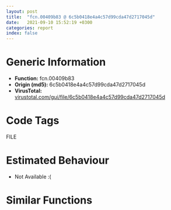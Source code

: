 ```yaml
---
layout: post
title:  "fcn.00409b83 @ 6c5b0418e4a4c57d99cda47d2717045d"
date:   2021-09-10 15:52:19 +0300
categories: report
index: false
---
```


# Generic Information
- **Function:** fcn.00409b83
- **Origin (md5):** 6c5b0418e4a4c57d99cda47d2717045d
- **VirusTotal:** [virustotal.com/gui/file/6c5b0418e4a4c57d99cda47d2717045d][virustotal_ref]

# Code Tags
<span class="tag" id="FILE">FILE</span>


# Estimated Behaviour
<ul><li class="bhv-desc" id="na">Not Available :(</li></ul>

# Similar Functions
<script type="text/javascript" src="https://www.gstatic.com/charts/loader.js"></script>
<script type="text/javascript">

    google.charts.load('current', {'packages':['corechart']});
    google.charts.setOnLoadCallback(drawChart);

    function drawChart() {
    var data = new google.visualization.DataTable();
        data.addColumn('number', 'X');
        data.addColumn('number', 'Y');
        data.addColumn({type: 'string', role: 'tooltip', 'p': {'html': true}});
        data.addColumn({'type': 'string', 'role': 'style'});
        
        data.addRows([
    [0, 0, '<b><a href="/report/fcn.00409b83@6c5b0418e4a4c57d99cda47d2717045d">fcn.00409b83</a><br>@6c5b0418e4a4c57d99cda47d2717045d</b><br>', 'point { fill-color: #e0440e; }'],

        ]);

    var options = {
        title: 'Similarity Plot',
        legend: 'none',
        colors: ['#dedbd9', '#e6693e', '#ec8f6e', '#f3b49f', '#f6c7b6'],
        tooltip: {isHtml: true, trigger: 'both'},
        explorer: {
        actions: ["dragToZoom", "rightClickToReset"],
        },
        chartArea: {
        width: '80%',
        height: '80%'
        },
        width: '100%',
        height: '100%'
    };

    var chart = new google.visualization.ScatterChart(document.getElementById('chart_div'));

    chart.draw(data, options);
    }
    
</script>


<div id="chart_div" style="width: 100%px; height: 100%;"></div>

# Disassembled Code
{% highlight nasm %}

push ebp
lea ebp, [esp-0x514]
sub esp, 0x590
mov eax, dword[0x43720c]
xor eax, ebp
mov dword[ebp+0x510], eax
mov eax, dword[ebp+0x520]
push esi
xor esi, esi
cmp dword[ebp+0x524], esi
mov dword[ebp-0x64], eax
mov dword[ebp-0x60], esi
mov dword[ebp-0x68], esi
jne off.b60
xor eax, eax
jmp off.b1548
cmp eax, esi
jne off.b103
call fcn.0040e00a
mov dword[eax], esi
call fcn.0040dff7
push esi
push esi
push esi
push esi
push esi
mov dword[eax], 0x16
call fcn.00408d56
add esp, 0x14
or eax, 0xffffffff
jmp off.b1548
push ebx
push edi
mov edi, dword[ebp+0x51c]
mov eax, edi
sar eax, 5
lea esi, [eax*4+0x439c80]
mov eax, dword[esi]
and edi, 0x1f
shl edi, 6
add eax, edi
mov bl, byte[eax+0x24]
add bl, bl
sar bl, 1
cmp bl, 2
mov dword[ebp-0x70], esi
mov byte[ebp-0x71], bl
je off.b156
cmp bl, 1
jne off.b207
mov ecx, dword[ebp+0x524]
not ecx
test cl, 1
jne off.b207
call fcn.0040e00a
xor esi, esi
mov dword[eax], esi
call fcn.0040dff7
push esi
push esi
push esi
push esi
push esi
mov dword[eax], 0x16
call fcn.00408d56
add esp, 0x14
jmp off.b1535
test byte[eax+4], 0x20
je off.b233
push 2
push 0
push 0
push dword[ebp+0x51c]
call fcn.00414a2e
add esp, 0x10
push dword[ebp+0x51c]
call fcn.00415419
test eax, eax
pop ecx
je off.b822
mov eax, dword[esi]
test byte[edi+eax+4], 0x80
je off.b822
call fcn.0040f42f
mov eax, dword[eax+0x6c]
xor ecx, ecx
cmp dword[eax+0x14], ecx
lea eax, [ebp-0x7c]
sete cl
push eax
mov eax, dword[esi]
push dword[edi+eax]
mov dword[ebp-0x78], ecx
call dword[sym.imp.KERNEL32.dll_GetConsoleMode]
test eax, eax
je off.b822
xor ecx, ecx
cmp dword[ebp-0x78], ecx
je off.b323
test bl, bl
je off.b824
call dword[sym.imp.KERNEL32.dll_GetConsoleCP]
mov ebx, dword[ebp-0x64]
mov dword[ebp-0x7c], eax
xor eax, eax
cmp dword[ebp+0x524], eax
mov dword[ebp-0x5c], eax
jbe off.b1447
mov dword[ebp-0x54], eax
mov al, byte[ebp-0x71]
test al, al
jne off.b683
mov cl, byte[ebx]
mov esi, dword[ebp-0x70]
xor eax, eax
cmp cl, 0xa
sete al
mov dword[ebp-0x78], eax
mov eax, dword[esi]
add eax, edi
cmp dword[eax+0x38], 0
je off.b422
mov dl, byte[eax+0x34]
mov byte[ebp+0x508], dl
mov byte[ebp+0x509], cl
and dword[eax+0x38], 0
push 2
lea eax, [ebp+0x508]
push eax
jmp off.b491
movsx eax, cl
push eax
call fcn.0041540b
test eax, eax
pop ecx
je off.b488
mov ecx, dword[ebp-0x64]
sub ecx, ebx
add ecx, dword[ebp+0x524]
xor eax, eax
inc eax
cmp ecx, eax
jbe off.b800
push 2
lea eax, [ebp-0x58]
push ebx
push eax
call fcn.004153be
add esp, 0xc
cmp eax, 0xffffffff
je off.b1441
inc ebx
inc dword[ebp-0x54]
jmp off.b512
push 1
push ebx
lea eax, [ebp-0x58]
push eax
call fcn.004153be
add esp, 0xc
cmp eax, 0xffffffff
je off.b1441
xor eax, eax
push eax
push eax
push 5
lea ecx, [ebp+0x508]
push ecx
push 1
lea ecx, [ebp-0x58]
push ecx
push eax
push dword[ebp-0x7c]
inc ebx
inc dword[ebp-0x54]
call dword[sym.imp.KERNEL32.dll_WideCharToMultiByte]
mov esi, eax
test esi, esi
je off.b1441
push 0
lea eax, [ebp-0x5c]
push eax
push esi
lea eax, [ebp+0x508]
push eax
mov eax, dword[ebp-0x70]
mov eax, dword[eax]
push dword[edi+eax]
call dword[sym.imp.KERNEL32.dll_WriteFile]
test eax, eax
je off.b1432
mov eax, dword[ebp-0x54]
mov ecx, dword[ebp-0x68]
add eax, ecx
cmp dword[ebp-0x5c], esi
mov dword[ebp-0x60], eax
jl off.b1441
cmp dword[ebp-0x78], 0
je off.b780
push 0
lea eax, [ebp-0x5c]
push eax
push 1
lea eax, [ebp+0x508]
push eax
mov eax, dword[ebp-0x70]
mov eax, dword[eax]
mov byte[ebp+0x508], 0xd
push dword[edi+eax]
call dword[sym.imp.KERNEL32.dll_WriteFile]
test eax, eax
je off.b1432
cmp dword[ebp-0x5c], 1
jl off.b1441
inc dword[ebp-0x68]
inc dword[ebp-0x60]
jmp off.b780
cmp al, 1
je off.b691
cmp al, 2
jne off.b715
movzx esi, word[ebx]
xor ecx, ecx
cmp si, 0xa
sete cl
inc ebx
inc ebx
add dword[ebp-0x54], 2
mov dword[ebp-0x58], esi
mov dword[ebp-0x78], ecx
cmp al, 1
je off.b723
cmp al, 2
jne off.b780
push dword[ebp-0x58]
call fcn.004151e9
cmp ax, word[ebp-0x58]
pop ecx
jne off.b1432
inc dword[ebp-0x60]
cmp dword[ebp-0x78], 0
je off.b780
push 0xd
pop eax
push eax
mov dword[ebp-0x58], eax
call fcn.004151e9
cmp ax, word[ebp-0x58]
pop ecx
jne off.b1432
inc dword[ebp-0x60]
inc dword[ebp-0x68]
mov eax, dword[ebp+0x524]
cmp dword[ebp-0x54], eax
jb off.b355
jmp off.b1441
mov ecx, dword[esi]
mov dl, byte[ebx]
inc dword[ebp-0x60]
mov byte[edi+ecx+0x34], dl
mov ecx, dword[esi]
mov dword[edi+ecx+0x38], eax
jmp off.b1441
xor ecx, ecx
mov eax, dword[esi]
add eax, edi
test byte[eax+4], 0x80
je off.b1393
test bl, bl
mov eax, dword[ebp-0x64]
mov dword[ebp-0x58], ecx
jne off.b1002
cmp dword[ebp+0x524], ecx
mov dword[ebp-0x5c], eax
jbe off.b1495
jmp off.b872
mov esi, dword[ebp-0x70]
mov ecx, dword[ebp-0x5c]
and dword[ebp-0x54], 0
sub ecx, dword[ebp-0x64]
lea eax, [ebp-0x50]
cmp ecx, dword[ebp+0x524]
jae off.b932
mov edx, dword[ebp-0x5c]
inc dword[ebp-0x5c]
mov dl, byte[edx]
inc ecx
cmp dl, 0xa
jne off.b917
inc dword[ebp-0x68]
mov byte[eax], 0xd
inc eax
inc dword[ebp-0x54]
mov byte[eax], dl
inc eax
inc dword[ebp-0x54]
cmp dword[ebp-0x54], 0x400
jb off.b885
mov ebx, eax
lea eax, [ebp-0x50]
sub ebx, eax
push 0
lea eax, [ebp-0x6c]
push eax
push ebx
lea eax, [ebp-0x50]
push eax
mov eax, dword[esi]
push dword[edi+eax]
call dword[sym.imp.KERNEL32.dll_WriteFile]
test eax, eax
je off.b1432
mov eax, dword[ebp-0x6c]
add dword[ebp-0x60], eax
cmp eax, ebx
jl off.b1441
mov eax, dword[ebp-0x5c]
sub eax, dword[ebp-0x64]
cmp eax, dword[ebp+0x524]
jb off.b869
jmp off.b1441
cmp bl, 2
mov dword[ebp-0x54], eax
jne off.b1177
cmp dword[ebp+0x524], ecx
jbe off.b1495
jmp off.b1031
mov esi, dword[ebp-0x70]
mov ecx, dword[ebp-0x54]
and dword[ebp-0x5c], 0
sub ecx, dword[ebp-0x64]
lea eax, [ebp-0x50]
cmp ecx, dword[ebp+0x524]
jae off.b1103
mov edx, dword[ebp-0x54]
add dword[ebp-0x54], 2
movzx edx, word[edx]
inc ecx
inc ecx
cmp dx, 0xa
jne off.b1085
add dword[ebp-0x68], 2
mov word[eax], 0xd
inc eax
inc eax
add dword[ebp-0x5c], 2
add dword[ebp-0x5c], 2
mov word[eax], dx
inc eax
inc eax
cmp dword[ebp-0x5c], 0x3ff
jb off.b1044
mov ebx, eax
lea eax, [ebp-0x50]
sub ebx, eax
push 0
lea eax, [ebp-0x6c]
push eax
push ebx
lea eax, [ebp-0x50]
push eax
mov eax, dword[esi]
push dword[edi+eax]
call dword[sym.imp.KERNEL32.dll_WriteFile]
test eax, eax
je off.b1432
mov eax, dword[ebp-0x6c]
add dword[ebp-0x60], eax
cmp eax, ebx
jl off.b1441
mov eax, dword[ebp-0x54]
sub eax, dword[ebp-0x64]
cmp eax, dword[ebp+0x524]
jb off.b1028
jmp off.b1441
cmp dword[ebp+0x524], ecx
jbe off.b1495
mov ecx, dword[ebp-0x54]
and dword[ebp-0x5c], 0
sub ecx, dword[ebp-0x64]
push 2
lea eax, [ebp+0x3b4]
pop esi
cmp ecx, dword[ebp+0x524]
jae off.b1260
mov edx, dword[ebp-0x54]
movzx edx, word[edx]
add dword[ebp-0x54], esi
add ecx, esi
cmp dx, 0xa
jne off.b1243
mov word[eax], 0xd
add eax, esi
add dword[ebp-0x5c], esi
add dword[ebp-0x5c], esi
mov word[eax], dx
add eax, esi
cmp dword[ebp-0x5c], 0x152
jb off.b1208
xor esi, esi
push esi
push esi
push 0x2ab
lea ecx, [ebp+0x104]
push ecx
lea ecx, [ebp+0x3b4]
sub eax, ecx
cdq
sub eax, edx
sar eax, 1
push eax
mov eax, ecx
push eax
push esi
push 0xfde9
call dword[sym.imp.KERNEL32.dll_WideCharToMultiByte]
mov ebx, eax
cmp ebx, esi
je off.b1432
push 0
lea eax, [ebp-0x6c]
push eax
mov eax, ebx
sub eax, esi
push eax
lea eax, [ebp+esi+0x104]
push eax
mov eax, dword[ebp-0x70]
mov eax, dword[eax]
push dword[edi+eax]
call dword[sym.imp.KERNEL32.dll_WriteFile]
test eax, eax
je off.b1357
add esi, dword[ebp-0x6c]
cmp ebx, esi
jg off.b1311
jmp off.b1366
call dword[sym.imp.KERNEL32.dll_GetLastError]
mov dword[ebp-0x58], eax
cmp ebx, esi
jg off.b1441
mov eax, dword[ebp-0x54]
sub eax, dword[ebp-0x64]
cmp eax, dword[ebp+0x524]
mov dword[ebp-0x60], eax
jb off.b1189
jmp off.b1441
push 0
lea ecx, [ebp-0x6c]
push ecx
push dword[ebp+0x524]
push dword[ebp-0x64]
push dword[eax]
call dword[sym.imp.KERNEL32.dll_WriteFile]
test eax, eax
je off.b1432
mov eax, dword[ebp-0x6c]
and dword[ebp-0x58], 0
mov dword[ebp-0x60], eax
jmp off.b1441
call dword[sym.imp.KERNEL32.dll_GetLastError]
mov dword[ebp-0x58], eax
cmp dword[ebp-0x60], 0
jne off.b1540
cmp dword[ebp-0x58], 0
je off.b1492
push 5
pop esi
cmp dword[ebp-0x58], esi
jne off.b1481
call fcn.0040dff7
mov dword[eax], 9
call fcn.0040e00a
mov dword[eax], esi
jmp off.b1535
push dword[ebp-0x58]
call fcn.0040e01d
pop ecx
jmp off.b1535
mov esi, dword[ebp-0x70]
mov eax, dword[esi]
test byte[edi+eax+4], 0x40
je off.b1516
mov eax, dword[ebp-0x64]
cmp byte[eax], 0x1a
jne off.b1516
xor eax, eax
jmp off.b1546
call fcn.0040dff7
mov dword[eax], 0x1c
call fcn.0040e00a
and dword[eax], 0
or eax, 0xffffffff
jmp off.b1546
mov eax, dword[ebp-0x60]
sub eax, dword[ebp-0x68]
pop edi
pop ebx
mov ecx, dword[ebp+0x510]
xor ecx, ebp
pop esi
call fcn.004082f3
add ebp, 0x514
leave
ret

{% endhighlight %}

[virustotal_ref]: https://www.virustotal.com/gui/file/6c5b0418e4a4c57d99cda47d2717045d